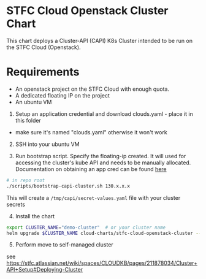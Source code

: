 # STFC Cloud Openstack Cluster Chart

This chart deploys a Cluster-API (CAPI) K8s Cluster intended to be run on the STFC Cloud (Openstack). 

# Requirements 

- An openstack project on the STFC Cloud with enough quota.
- A dedicated floating IP on the project
- An ubuntu VM 

1. Setup an application credential and download clouds.yaml - place it in this folder 
- make sure it's named "clouds.yaml" otherwise it won't work

2. SSH into your ubuntu VM

3. Run bootstrap script. Specify the floating-ip created. It will used for accessing the cluster's kube API and needs to be manually allocated. 
Documentation on obtaining an app cred can be found [here](https://openstack.stfc.ac.uk/project/floating_ips/) 
```bash
# in repo root
./scripts/bootstrap-capi-cluster.sh 130.x.x.x 
``` 
This will create a `/tmp/capi/secret-values.yaml` file with your cluster secrets 

4. Install the chart

```bash
export CLUSTER_NAME="demo-cluster"  # or your cluster name
helm upgrade $CLUSTER_NAME cloud-charts/stfc-cloud-openstack-cluster --install -f values.yaml -f nodes.yaml -f addons.yaml -f /tmp/capi/secret-values -n clusters 
```
5. Perform move to self-managed cluster 

see https://stfc.atlassian.net/wiki/spaces/CLOUDKB/pages/211878034/Cluster+API+Setup#Deploying-Cluster